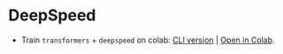 # DeepSpeed

* Train `transformers` + `deepspeed` on colab: [CLI version](DeepSpeed_on_colab_CLI.ipynb) | [Open in Colab](https://colab.research.google.com/github/stas00/porting/blob/master/transformers/deepspeed/DeepSpeed_on_colab_CLI.ipynb).
